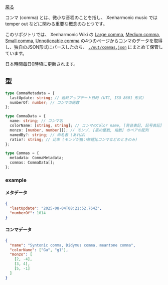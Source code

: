 
[戻る](/.)

コンマ (comma) とは、微小な音程のことを指し、 Xenharmonic music では temper out などに関わる重要な概念のひとつです。

このリポジトリでは、 Xenharmonic Wiki の [Large comma](https://en.xen.wiki/w/Large_comma), [Medium comma](https://en.xen.wiki/w/Medium_comma), [Small comma](https://en.xen.wiki/w/Small_comma), [Unnoticeable comma](https://en.xen.wiki/w/Unnoticeable_comma) の4つのページからコンマのデータを取得し、独自のJSON形式にパースしたのち、 [`./out/commas.json`](./out/commas.json) にまとめて保管しています。

日本時間毎日0時頃に更新されます。

## 型

```ts
type CommaMetadata = {
  lastUpdate: string; // 最終アップデート日時 (UTC, ISO 8601 形式)
  numberOf: number; // コンマの総数
};

type CommaData = {
  name: string; // コンマ名
  colorName: [string, string]; // コンマのColor name, [発音表記, 記号表記]
  monzo: [number, number][]; // モンゾ, [底の整数, 指数] のペアの配列
  namedBy?: string; // 命名者 (あれば)
  ratio?: string; // 比率 (モンゾが無い無理比コンマなどのときのみ)
};

type Commas = {
  metadata: CommaMetadata;
  commas: CommaData[];
};
```

### example

#### メタデータ

```json
{
  "lastUpdate": "2025-08-04T08:21:52.764Z",
  "numberOf": 1014
}
```

#### コンマデータ

```json
{
  "name": "Syntonic comma, Didymus comma, meantone comma",
  "colorName": ["Gu", "g1"],
  "monzo": [
    [2, -4],
    [3, 4],
    [5, -1]
  ]
}
```

